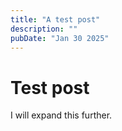 ```yaml
---
title: "A test post"
description: ""
pubDate: "Jan 30 2025"
---
```


# Test post

I will expand this further.
